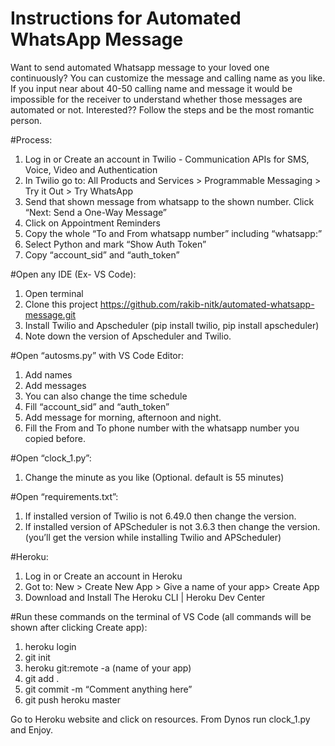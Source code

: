 # Instructions for Automated WhatsApp Message
Want to send automated Whatsapp message to your loved one continuously? You can customize the message and calling name as you like. If you input near about 40-50 calling name and message it would be impossible for the receiver to understand whether those messages are automated or not. 
Interested?? Follow the steps and be the most romantic person. 

#Process:
1.	Log in or Create an account in Twilio - Communication APIs for SMS, Voice, Video and Authentication  
2.	In Twilio go to: All Products and Services > Programmable Messaging > Try it Out > Try WhatsApp
3.	 Send that shown message from whatsapp to the shown number. Click “Next: Send a One-Way Message”
4.	Click on Appointment Reminders 
5.	Copy the whole “To and From whatsapp number” including “whatsapp:” 
6.	Select Python and mark “Show Auth Token”
7.	Copy “account_sid” and “auth_token” 

#Open any IDE (Ex- VS Code):
1.	Open terminal 
2.	Clone this project https://github.com/rakib-nitk/automated-whatsapp-message.git
3.	Install Twilio and Apscheduler (pip install twilio, pip install apscheduler)
4.	Note down the version of Apscheduler and Twilio. 

#Open “autosms.py” with VS Code Editor:
1.	Add names 
2.	Add messages 
3.	You can also change the time schedule 
8.	Fill “account_sid” and “auth_token” 
4.	Add message for morning, afternoon and night.
5.	Fill the From and To phone number with the whatsapp number you copied before.

#Open “clock_1.py”:
1.	Change the minute as you like (Optional. default is 55 minutes)

#Open “requirements.txt”:
1.	If installed version of Twilio is not 6.49.0 then change the version. 
2.	 If installed version of APScheduler is not 3.6.3 then change the version.
(you’ll get the version while installing Twilio and APScheduler)

#Heroku:
1.	 Log in or Create an account in Heroku
2.	Got to: New > Create New App > Give a name of your app> Create App
3.	Download and Install The Heroku CLI | Heroku Dev Center

#Run these commands on the terminal of VS Code  (all commands will be shown after clicking Create app):
1.	heroku login
2.	git init 
3.	heroku git:remote -a (name of your app)
4.	git add .
5.	git commit -m “Comment anything here”
6.	git push heroku master

Go to Heroku website and click on resources. From Dynos run clock_1.py and Enjoy. 
